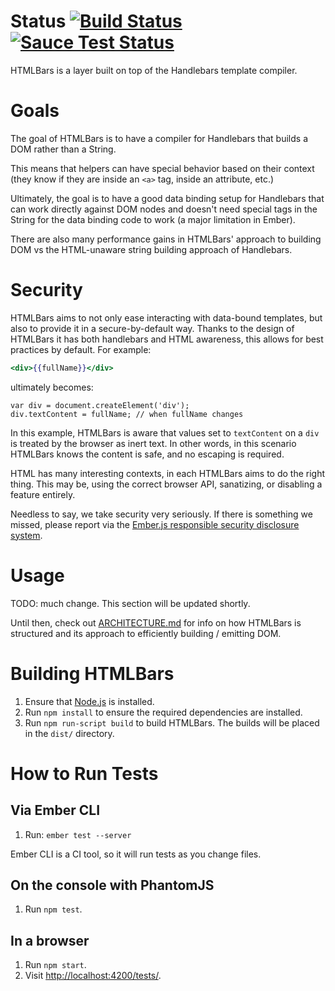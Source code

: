 # Status [![Build Status](https://travis-ci.org/tildeio/htmlbars.svg?branch=master)](https://travis-ci.org/tildeio/htmlbars) [![Sauce Test Status](https://saucelabs.com/buildstatus/htmlbars-ci)](https://saucelabs.com/u/htmlbars-ci)

HTMLBars is a layer built on top of the Handlebars template compiler.

# Goals

The goal of HTMLBars is to have a compiler for Handlebars that
builds a DOM rather than a String.

This means that helpers can have special behavior based on their
context (they know if they are inside an `<a>` tag, inside an
attribute, etc.)

Ultimately, the goal is to have a good data binding setup for
Handlebars that can work directly against DOM nodes and doesn't
need special tags in the String for the data binding code to work
(a major limitation in Ember).

There are also many performance gains in HTMLBars' approach to building
DOM vs the HTML-unaware string building approach of Handlebars.

# Security 

HTMLBars aims to not only ease interacting with data-bound templates,
but also to provide it in a secure-by-default way. Thanks to the design
of HTMLBars it has both handlebars and HTML awareness, this allows for
best practices by default. For example:

```hbs
<div>{{fullName}}</div>
```

ultimately becomes:

```
var div = document.createElement('div');
div.textContent = fullName; // when fullName changes
```

In this example, HTMLBars is aware that values set to `textContent` on a `div`
is treated by the browser as inert text. In other words, in this scenario HTMLBars
knows the content is safe, and no escaping is required.

HTML has many interesting contexts, in each HTMLBars aims to do the right thing.
This may be, using the correct browser API, sanatizing, or disabling a feature 
entirely.

Needless to say, we take security very seriously. If there is something we missed, 
please report via the [Ember.js responsible security disclosure system](http://emberjs.com/security/).

# Usage

TODO: much change. This section will be updated shortly.

Until then, check out [ARCHITECTURE.md](ARCHITECTURE.md) for
info on how HTMLBars is structured and its approach to efficiently building / emitting DOM.

# Building HTMLBars

1. Ensure that [Node.js](http://nodejs.org/) is installed.
2. Run `npm install` to ensure the required dependencies are installed.
3. Run `npm run-script build` to build HTMLBars. The builds will be placed in the `dist/` directory.

# How to Run Tests

## Via Ember CLI

1. Run: `ember test --server`

Ember CLI is a CI tool, so it will run tests as you change files.

## On the console with PhantomJS

1. Run `npm test`.

## In a browser

1. Run `npm start`.
2. Visit <http://localhost:4200/tests/>.
